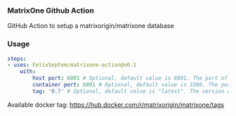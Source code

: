 ### MatrixOne Github Action
GitHub Action to setup a matrixorigin/matrixone database

### Usage
```yaml
steps:
- uses: FelixSeptem/matrixone-action@v0.1
    with:
        host port: 6001 # Optional, default value is 6001. The port of host
        container port: 6001 # Optional, default value is 3306. The port of container
        tag: '0.7' # Optional, default value is "latest". The version of the MatrixOne 
```


Available docker tag: https://hub.docker.com/r/matrixorigin/matrixone/tags
